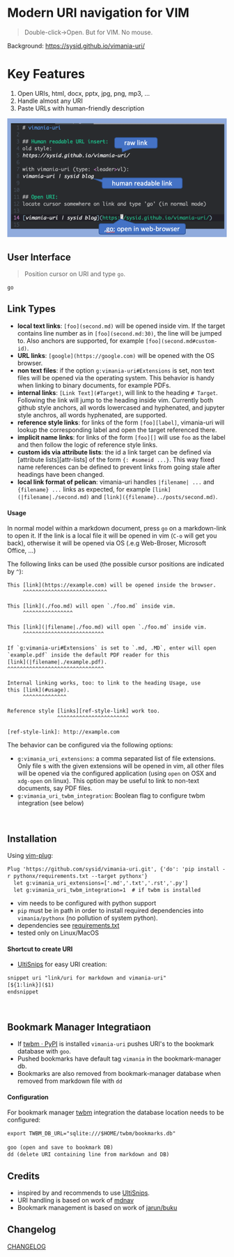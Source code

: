 # Modern URI navigation for VIM

> Double-click->Open. But for VIM. No mouse.

Background: https://sysid.github.io/vimania-uri/

# Key Features
1. Open URIs, html, docx, pptx, jpg, png, mp3, ...
2. Handle almost any URI
3. Paste URLs with human-friendly description

![demo](vimania-uri-demo.png)

## User Interface

> Position cursor on URI and type `go`.

    go

## Link Types
- **local text links**:
    `[foo](second.md)` will be opened inside vim.
    If the target contains line number as in `[foo](second.md:30)`, the line
    will be jumped to.
    Also anchors are supported, for example `[foo](second.md#custom-id)`.
- **URL links**:
    `[google](https://google.com)` will be opened with the OS browser.
- **non text files**:
    if the option `g:vimania-uri#Extensions` is set, non text files will be opened
    via the operating system.
    This behavior is handy when linking to binary documents, for example PDFs.
- **internal links**:
    `[Link Text](#Target)`, will link to the heading `# Target`.
    Following the link will jump to the heading inside vim.
    Currently both github style anchors, all words lowercased and hyphenated,
    and jupyter style anchros, all words hyphenated, are supported.
- **reference style links**:
    for links of the form `[foo][label]`, vimania-uri will lookup the corresponding
    label and open the target referenced there.
- **implicit name links**:
    for links of the form `[foo][]` will use `foo` as the label and then follow
    the logic of reference style links.
- **custom ids via attribute lists**:
    the id a link target can be defined via [attribute lists][attr-lists] of
    the form `{: #someid ...}`.
    This way fixed name references can be defined to prevent links from going
    stale after headings have been changed.
- **local link format of pelican**:
    vimania-uri handles `|filename| ...` and `{filename} ...` links as expected, for
    example `[link](|filename|./second.md)` and
    `[link]({filename}../posts/second.md)`.


#### Usage

In normal model within a markdown document, press `go` on a markdown-link to open it.
If the link is a local file it will be opened in vim (`C-o` will get you back),
otherwise it will be opened via OS (.e.g Web-Broser, Microsoft Office, ...)

The following links can be used (the possible cursor positions are indicated by `^`):

    This [link](https://example.com) will be opened inside the browser.
         ^^^^^^^^^^^^^^^^^^^^^^^^^^^

    This [link](./foo.md) will open `./foo.md` inside vim.
         ^^^^^^^^^^^^^^^^

    This [link](|filename|./foo.md) will open `./foo.md` inside vim.
         ^^^^^^^^^^^^^^^^^^^^^^^^^^

    If `g:vimania-uri#Extensions` is set to `.md, .MD`, enter will open
    `example.pdf` inside the default PDF reader for this
    [link](|filename|./example.pdf).
    ^^^^^^^^^^^^^^^^^^^^^^^^^^^^^^^

    Internal linking works, too: to link to the heading Usage, use
    this [link](#usage).
         ^^^^^^^^^^^^^^

    Reference style [links][ref-style-link] work too.
                    ^^^^^^^^^^^^^^^^^^^^^^^

    [ref-style-link]: http://example.com


The behavior can be configured via the following options:

- `g:vimania_uri_extensions`:
    a comma separated list of file extensions.
    Only file s with the given extensions will be opened in vim, all other
    files will be opened via the configured application (using `open` on OSX
    and `xdg-open` on linux).
    This option may be useful to link to non-text documents, say PDF files.
- `g:vimania_uri_twbm_integration`:
    Boolean flag to configure twbm integration (see below)

<br>

## Installation
Using [vim-plug](https://github.com/junegunn/vim-plug):
```vim
Plug 'https://github.com/sysid/vimania-uri.git', {'do': 'pip install -r pythonx/requirements.txt --target pythonx'}
  let g:vimania_uri_extensions=['.md','.txt','.rst','.py']
  let g:vimania_uri_twbm_integration=1  # if twbm is installed
```
- vim needs to be configured with python support
- `pip` must be in path in order to install required dependencies into `vimania/pythonx` (no pollution of system python).
- dependencies see [requirements.txt](requirements.txt)
- tested only on Linux/MacOS


#### Shortcut to create URI
- [UltiSnips](https://github.com/SirVer/ultisnips) for easy URI creation:
```
snippet uri "link/uri for markdown and vimania-uri"
[${1:link}]($1)
endsnippet
```
<br>

## Bookmark Manager Integratiaon
- If [twbm · PyPI](https://pypi.org/project/twbm/) is installed `vimania-uri` pushes URI's to the bookmark database with `goo`.
- Pushed bookmarks have default tag `vimania` in the bookmark-manager db.
- Bookmarks are also removed from bookmark-manager database when removed from markdown file with `dd`

#### Configuration
For bookmark manager [twbm](https://github.com/sysid/twbm) integration the database location needs to be configured:

    export TWBM_DB_URL="sqlite:///$HOME/twbm/bookmarks.db"

    goo (open and save to bookmark DB)
    dd (delete URI containing line from markdown and DB)


## Credits
- inspired by and recommends to use [UltiSnips](https://github.com/SirVer/ultisnips).
- URI handling is based on work of [mdnav](https://github.com/chmp/mdnav)
- Bookmark management is based on work of [jarun/buku](https://github.com/jarun/buku)


## Changelog
[CHANGELOG](https://github.com/sysid/vimania-uri/blob/master/CHANGELOG.rst)

<!-- Badges -->
